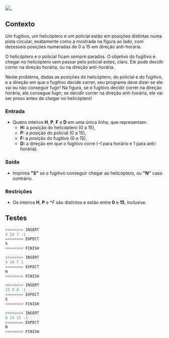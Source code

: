 # 

![_](https://raw.githubusercontent.com/qxcodefup/arcade/master/base/fuga/cover.jpg)

## Contexto

Um fugitivo, um helicóptero e um policial estão em posições distintas numa pista circular, exatamente como a mostrada na figura ao lado, com dezesseis posições numeradas de 0 a 15 em direção anti-horária.

O helicóptero e o policial ficam sempre parados. O objetivo do fugitivo é chegar no helicóptero sem passar pelo policial antes, claro. Ele pode decidir correr na direção horária, ou na direção anti-horária.

Neste problema, dadas as posições do helicóptero, do policial e do fugitivo, e a direção em que o fugitivo decide correr, seu programa deve dizer se ele vai ou não conseguir fugir! Na figura, se o fugitivo decidir correr na direção horária, ele consegue fugir; se decidir correr na direção anti-horária, ele vai ser preso antes de chegar no helicóptero!

### Entrada

- Quatro inteiros **H**, **P**, **F** e **D** em uma única linha, que representam:
  - **H:** a posição do helicóptero (0 a 15),
  - **P:** a posição do policial (0 a 15),
  - **F:** a posição do fugitivo (0 a 15),
  - **D:** a direção em que o fugitivo corre (-1 para horário e 1 para anti-horária).

### Saída

- Imprima **"S"** se o fugitivo conseguir chegar ao helicóptero, ou **"N"** caso contrário.

### Restrições

- Os inteiros **H**, **P** e **F* são distintos e estão entre **0** e **15**, inclusive.

## Testes

```py
>>>>>>>> INSERT
4 14 7 -1
======== EXPECT
S
<<<<<<<< FINISH
```

```py
>>>>>>>> INSERT
4 14 7 1
======== EXPECT
N
<<<<<<<< FINISH
```

```py
>>>>>>>> INSERT
15 9 8 -1
======== EXPECT
S
<<<<<<<< FINISH
```

```py
>>>>>>>> INSERT
0 14 15 -1
======== EXPECT
N
<<<<<<<< FINISH
```